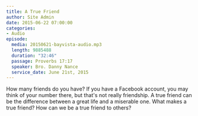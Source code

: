 ```yaml
---
title: A True Friend
author: Site Admin
date: 2015-06-22 07:00:00
categories:
- Audio
episode:
  media: 20150621-bayvista-audio.mp3
  length: 9885488
  duration: "32:46"
  passage: Proverbs 17:17
  speaker: Bro. Danny Nance
  service_date: June 21st, 2015
---
```

How many friends do you have? If you have a Facebook account, you may think of your number there, but that's not really friendship. A true friend can be the difference between a great life and a miserable one. What makes a true friend? How can we be a true friend to others?